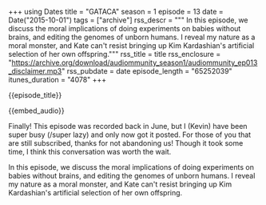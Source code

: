 +++
using Dates
title = "GATACA"
season = 1
episode = 13
date = Date("2015-10-01")
tags = ["archive"]
rss_descr = """
In this episode, we discuss the moral implications of doing experiments on babies without brains, and editing the genomes of unborn humans. I reveal my nature as a moral monster, and Kate can't resist bringing up Kim Kardashian's artificial selection of her own offspring."""
rss_title = title
rss_enclosure = "https://archive.org/download/audiommunity_season1/audiommunity_ep013_disclaimer.mp3"
rss_pubdate = date
episode_length = "65252039"
itunes_duration = "4078"
+++

{{episode_title}}

{{embed_audio}}

Finally! This episode was recorded back in June, but I (Kevin) have been super busy (/super lazy) and only now got it posted. For those of you that are still subscribed, thanks for not abandoning us! Though it took some time, I think this conversation was worth the wait.

In this episode, we discuss the moral implications of doing experiments on babies without brains, and editing the genomes of unborn humans. I reveal my nature as a moral monster, and Kate can't resist bringing up Kim Kardashian's artificial selection of her own offspring.
